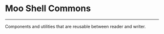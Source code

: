 # Moo Shell Commons
---------------------
Components and utilities that are reusable between reader and writer.
